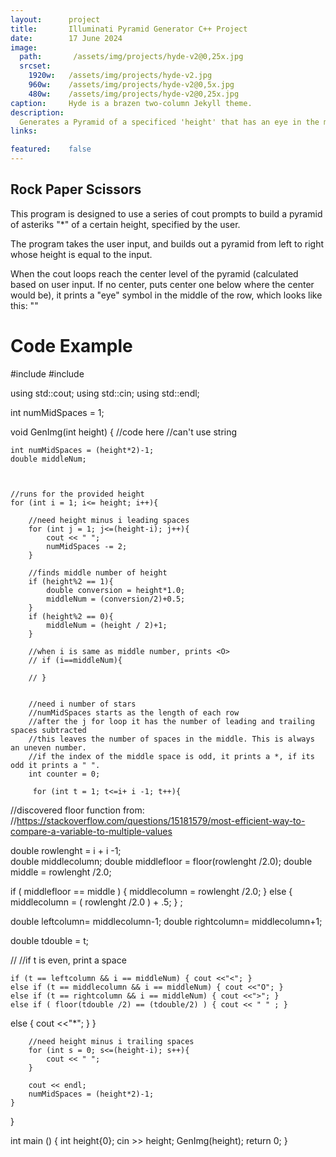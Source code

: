 ```yaml
---
layout:      project
title:       Illuminati Pyramid Generator C++ Project
date:        17 June 2024 
image:
  path:       /assets/img/projects/hyde-v2@0,25x.jpg
  srcset:
    1920w:   /assets/img/projects/hyde-v2.jpg
    960w:    /assets/img/projects/hyde-v2@0,5x.jpg
    480w:    /assets/img/projects/hyde-v2@0,25x.jpg
caption:     Hyde is a brazen two-column Jekyll theme.
description: 
  Generates a Pyramid of a specificed 'height' that has an eye in the middle
links:

featured:    false
---
```


## Rock Paper Scissors 

This program is designed to use a series of cout prompts to build a pyramid of asteriks "*" of a certain height, specified by the user.  

The program takes the user input, and builds out a pyramid from left to right whose height is equal to the input.  

When the cout loops reach the center level of the pyramid (calculated based on user input. If no center, puts center one below where the center would be), it prints a "eye" symbol in the middle of the row, which looks like this: "<O>"

# Code Example

#include <iostream>
#include <random>

using std::cout;
using std::cin;
using std::endl;

int numMidSpaces = 1;

void GenImg(int height) {
    //code here
    //can't use string 

    int numMidSpaces = (height*2)-1;
    double middleNum;



    //runs for the provided height 
    for (int i = 1; i<= height; i++){

        //need height minus i leading spaces
        for (int j = 1; j<=(height-i); j++){
            cout << " ";
            numMidSpaces -= 2;
        }

        //finds middle number of height
        if (height%2 == 1){
            double conversion = height*1.0;
            middleNum = (conversion/2)+0.5;
        }
        if (height%2 == 0){
            middleNum = (height / 2)+1;
        }
        
        //when i is same as middle number, prints <O>
        // if (i==middleNum){
            
        // }


        //need i number of stars
        //numMidSpaces starts as the length of each row
        //after the j for loop it has the number of leading and trailing spaces subtracted
        //this leaves the number of spaces in the middle. This is always an uneven number.
        //if the index of the middle space is odd, it prints a *, if its odd it prints a " ".
        int counter = 0;
        
         for (int t = 1; t<=i+ i -1; t++){


//discovered floor function from:
//https://stackoverflow.com/questions/15181579/most-efficient-way-to-compare-a-variable-to-multiple-values

 double rowlenght = i + i -1;            
 double middlecolumn;
 double middlefloor = floor(rowlenght /2.0);
 double middle = rowlenght /2.0;

 if ( middlefloor == middle ) { middlecolumn = rowlenght /2.0; } else { middlecolumn = ( rowlenght /2.0 ) + .5; } ;

 double leftcolumn= middlecolumn-1;
 double rightcolumn= middlecolumn+1;


double tdouble = t;

//             //if t is even, print a space

    if (t == leftcolumn && i == middleNum) { cout <<"<"; }
    else if (t == middlecolumn && i == middleNum) { cout <<"O"; }
    else if (t == rightcolumn && i == middleNum) { cout <<">"; }
    else if ( floor(tdouble /2) == (tdouble/2) ) { cout << " " ; }
else {     cout <<"*";  }
     }

        //need height minus i trailing spaces
        for (int s = 0; s<=(height-i); s++){
            cout << " ";
        }

        cout << endl;
        numMidSpaces = (height*2)-1;
    }
}

int main () {
    int height{0};
    cin >> height;
    GenImg(height);
    return 0;
}
